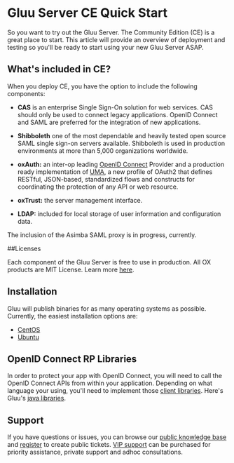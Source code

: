 # Gluu Server CE Quick Start 

So you want to try out the Gluu Server. The Community Edition (CE) is a
great place to start. This article will provide an overview of
deployment and testing so you'll be ready to start using your new Gluu
Server ASAP.

## What's included in CE?

When you deploy CE, you have the option to include the following
components:

* **CAS** is an enterprise Single Sign-On solution for web services. CAS
should only be used to connect legacy applications. OpenID Connect and
SAML are preferred for the integration of new applications.

* **Shibboleth** one of the most dependable and heavily tested open
source SAML single sign-on servers available. Shibboleth is used in
production environments at more than 5,000 organizations worldwide.

* **oxAuth:** an inter-op leading [OpenID
Connect](http://www.gluu.org/docs/admin-guide/openid-connect/) Provider
and a production ready implementation of
[UMA](http://www.gluu.org/docs/admin-guide/uma/), a new profile of
OAuth2 that defines RESTful, JSON-based, standardized flows and
constructs for coordinating the protection of any API or web resource.

* **oxTrust:** the server management interface.

* **LDAP:** included for local storage of user information and
configuration data.

The inclusion of the Asimba SAML proxy is in progress, currently.

##Licenses

Each component of the Gluu Server is free to use in production. All OX products are MIT License. Learn more [here](http://www.gluu.org/docs/admin-guide/introduction/licenses/).

## Installation

Gluu will publish binaries for as many operating systems as possible.
Currently, the easiest installation options are:

- [CentOS](../admin-guide/deployment/centos.md)
- [Ubuntu](../admin-guide/deployment/ubuntu.md)

## OpenID Connect RP Libraries

In order to protect your app with OpenID Connect, you will need to call
the OpenID Connect APIs from within your application. Depending on what
language your using, you'll need to implement those [client
libraries](http://openid.net/developers/libraries/). Here's Gluu's [java
libraries](https://github.com/GluuFederation/oxAuth).

## Support

If you have questions or issues, you can browse our [public knowledge
base](http://support.gluu.org) and
[register](https://idp.gluu.org/identity/register?redirectUri=https://support.gluu.org)
to create public tickets. [VIP support](http://gluu.org/pricing) can be
purchased for priority assistance, private support and adhoc
consultations.

